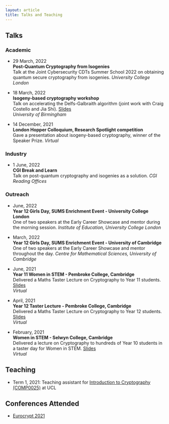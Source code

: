 ```yaml
---
layout: article
title: Talks and Teaching
---
```


## Talks 
### Academic

* 29 March, 2022\
**Post-Quantum Cryptography from Isogenies**\
Talk at the Joint Cybersecurity CDTs Summer School 2022 on obtaining quantum secure cryptography from isogenies. 
*University College London*

* 18 March, 2022\
**Isogeny-based cryptography workshop**\
Talk on accelerating the Delfs-Galbraith algorithm (joint work with Craig Costello and Jia Shi). <a href="../files/isogenyworkshop-birmingham.pdf" target="_blank">Slides</a>\
*University of Birmingham*

* 14 December, 2021\
**London Hopper Colloquium, Research Spotlight competition**\
Gave a presentation about isogeny-based cryptography, winner of the Speaker Prize.
*Virtual*

### Industry
* 1 June, 2022\
**CGI Break and Learn**\
Talk on post-quantum cryptography and isogenies as a solution.
*CGI Reading Offices*

### Outreach

* June, 2022\
**Year 12 Girls Day, SUMS Enrichment Event - University College London**\
One of two speakers at the Early Career Showcase and mentor during the morning session.
*Institute of Education, University College London*

* March, 2022\
**Year 12 Girls Day, SUMS Enrichment Event - University of Cambridge**\
One of two speakers at the Early Career Showcase and mentor throughout the day.
*Centre for Mathematical Sciences, University of Cambridge*

* June, 2021\
**Year 11 Women in STEM - Pembroke College, Cambridge**\
Delivered a Maths Taster Lecture on Cryptography to Year 11 students. <a href="https://docs.google.com/presentation/d/1zQ4DeP92EbOGP0jrzs4C9zfBw-xLbrR4HIpYEEItwFQ/edit?usp=sharing" target="_blank">Slides</a>\
*Virtual*

* April, 2021\
**Year 12 Taster Lecture - Pembroke College, Cambridge**\
Delivered a Maths Taster Lecture on Cryptography to Year 12 students. <a href="https://docs.google.com/presentation/d/1zQ4DeP92EbOGP0jrzs4C9zfBw-xLbrR4HIpYEEItwFQ/edit?usp=sharing" target="_blank">Slides</a>\
*Virtual*

* February, 2021\
**Women in STEM - Selwyn College, Cambridge**\
Delivered a lecture on Cryptography to hundreds of Year 10 students in a taster day for Women in STEM. <a href="https://docs.google.com/presentation/d/1IXgY7_xpQinM_ZPfvubV5d6tQVn2XnNI6V6CuPp7Sfc/edit?usp=sharing" target="_blank">Slides</a>\
*Virtual*


## Teaching 
* Term 1, 2021: Teaching assistant for <a href="https://www.ucl.ac.uk/module-catalogue/modules/introduction-to-cryptography/COMP0025" target="_blank">Introduction to Cryptography (COMP0025)</a> at UCL


## Conferences Attended
* [Eurocrypt 2021](https://eurocrypt.iacr.org/2021/)


